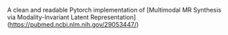 A clean and readable Pytorch implementation of [Multimodal MR Synthesis via Modality-Invariant Latent Representation] (https://pubmed.ncbi.nlm.nih.gov/29053447/)
